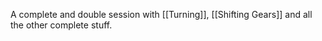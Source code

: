 A complete and double session with [[Turning]], [[Shifting Gears]] and all the other complete stuff.

